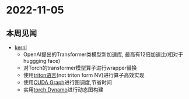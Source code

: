 # 2022-11-05

## 本周见闻

* [kernl](https://github.com/ELS-RD/kernl)
  * OpenAI提出的Transformer类模型新加速库, 最高有12倍加速比(相对于huggging face)
  * 对Torch的transformer模型算子进行wrapper替换
  * 使用[triton语言](https://triton-lang.org/master/getting-started/installation.html)(not triton form NV)进行算子高效实现
  * 使用[CUDA Graph](https://pytorch.org/blog/accelerating-pytorch-with-cuda-graphs/)进行图调度,节省时间
  * 实用[torch Dynamo](https://github.com/pytorch/torchdynamo/)进行动态图构建